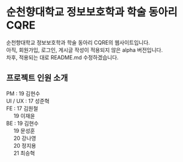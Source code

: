 # 순천향대학교 정보보호학과 학술 동아리 CQRE

순천향대학교 정보보호학과 학술 동아리 CQRE의 웹사이트입니다.  
아직, 회원가입, 로그인, 게시글 작성이 적용되지 않은 alpha 버전입니다.  
차후, 적용되는 대로 README.md 수정하겠습니다.

## 프로젝트 인원 소개

PM : 19 김현수  
UI / UX : 17 성준혁  
FE : 17 김원철  
&nbsp;&nbsp;&nbsp;&nbsp;&nbsp;19 이재윤  
BE : 19 김현수  
&nbsp;&nbsp;&nbsp;&nbsp;&nbsp;19 문성훈  
&nbsp;&nbsp;&nbsp;&nbsp;&nbsp;20 강나영  
&nbsp;&nbsp;&nbsp;&nbsp;&nbsp;20 정지용  
&nbsp;&nbsp;&nbsp;&nbsp;&nbsp;21 최승혁
